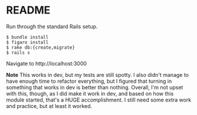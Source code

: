 # README

Run through the standard Rails setup.

```
$ bundle install
$ figaro install
$ rake db:{create,migrate}
$ rails s
```

Navigate to http://localhost:3000

**Note** This works in dev, but my tests are still spotty. I also didn't manage to have enough time to refactor everything, but I figured that turning in something that works in dev is better than nothing. Overall, I'm not upset with this, though, as I did make it work in dev, and based on how this module started, that's a HUGE accomplishment. I still need some extra work and practice, but at least it worked. 
